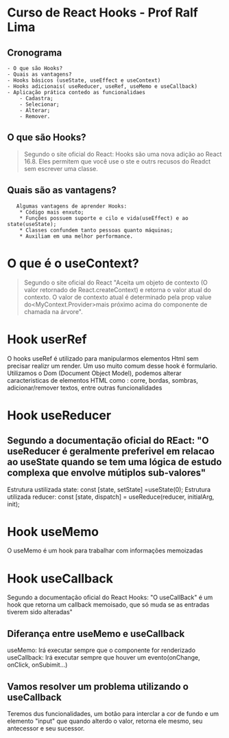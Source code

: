 # Curso de React Hooks - Prof Ralf Lima

## Cronograma
    - O que são Hooks?
    - Quais as vantagens?
    - Hooks básicos (useState, useEffect e useContext)
    - Hooks adicionais( useReducer, useRef, useMemo e useCallback)
    - Aplicação prática contedo as funcionalidaes
        - Cadastra;
        - Selecionar;
        - Alterar;
        - Remover.

## O que são Hooks?
   > Segundo o site oficial do React: Hooks são uma nova adição ao React 16.8. 
   > Eles permitem que você use o ste e outrs recusos do Readct sem escrever uma classe.
   
## Quais são as vantagens?
       Algumas vantagens de aprender Hooks:
        * Código mais enxuto;
        * Funções possuem suporte e cilo e vida(useEffect) e ao state(useState);
        * Classes confundem tanto pessoas quanto máquinas;
        * Auxiliam em uma melhor performance.
    
# O que é o useContext?
   > Segundo o site oficial do React
   "Aceita um objeto de contexto (O valor retornado de React.createContext) e retorna o valor atual do contexto. O valor de contexto
   atual é determinado pela prop value do<MyContext.Provider>mais próximo acima do componente de chamada na árvore".

# Hook userRef
   O hooks useRef é utilizado para manipularmos elementos Html sem precisar realizr um render.
   Um uso muito comum desse hook é formulario. Utilizamos o Dom (Document Object Model), podemos alterar caracteristicas de elementos HTML como : corre, bordas, sombras, adicionar/remover textos, entre outras funcionalidades
   
# Hook useReducer
   Segundo a documentação oficial do REact: "O useReducer é geralmente preferivel em relacao ao useState quando se tem uma lógica de estudo complexa que envolve mútiplos sub-valores"
   ---
Estrutura ustilizada state: const [state, setState] =useState(0);
Estrutura utilizada reducer: const [state, dispatch] = useReduce(reducer, initialArg, init);

# Hook useMemo
O useMemo é um hook para trabalhar com informações memoizadas

# Hook useCallback
Segundo a documentação oficial do React Hooks: "O useCallBack" é um hook que retorna um callback memoisado, que só muda se as entradas tiverem sido alteradas"

## Diferança entre useMemo e useCallback

useMemo: Irá executar sempre que o componente for renderizado
useCallback: Irá executar sempre que houver um evento(onChange, onClick, onSubimit...)

## Vamos resolver um problema utilizando o useCallback

Teremos dus funcionalidades, um botão para interclar a cor de fundo e um elemento "input" que quando alterdo o valor, retorna ele mesmo, seu antecessor e seu sucessor.